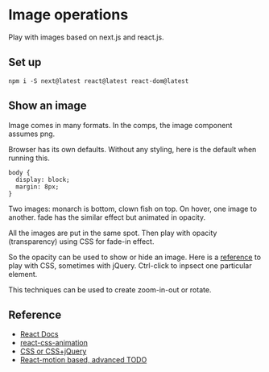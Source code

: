 # Image operations

Play with images based on next.js and react.js.

## Set up
```
npm i -S next@latest react@latest react-dom@latest
```

## Show an image

Image comes in many formats. In the comps, the image component assumes png. 

Browser has its own defaults. Without any styling, here is the default when running this.
```
body {
  display: block;
  margin: 8px;
}
```

Two images: 
monarch is bottom, clown fish on top. On hover, one image to another.
fade has the similar effect but animated in opacity.

All the images are put in the same spot. Then play with opacity (transparency) using CSS for fade-in effect.

So the opacity can be used to show or hide an image.
Here is a [reference](http://css3.bradshawenterprises.com/cfimg/) to play with CSS, sometimes with jQuery. Ctrl-click to inpsect one particular element.

This techniques can be used to create zoom-in-out or rotate.

## Reference
* [React Docs](https://reactjs.org/docs/animation.html)
* [react-css-animation](https://wikiwi.github.io/react-css-transition/)
* [CSS or CSS+jQuery](http://css3.bradshawenterprises.com/cfimg/)
* [React-motion based, advanced TODO](https://github.com/souporserious/react-view-pager)
